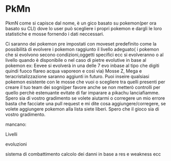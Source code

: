 # PkMn
PkmN come si capisce dal nome, è un gico basato su pokemon(per ora basato su CLI) dove lo user può scegliere i propri pokemon e dargli le loro statistiche e mosse fornendo i dati neccessari.

Ci saranno dei pokemon pre impostati con moveset predefinito come la possibilità di evolvere i pokemon raggiunto il livello adeguato( i pokemon che si evolvono secono condizioni,oggetti specifici ecc si evolveranno 
o al livello quando è disponibile o nel caso di pietre evolutive in base al pokemon ex: Eevee si evolverà in una delle 7 evo inbase al tipo che digiti quindi fuoco flareo acqua vaporeon e così via)
Mosse Z, Mega e  teracristalizzazione saranno aggiunti in futuro.
Puoi inseire qualsiasi pokemon esistente con le mosse che vuoi o scegliere tra quelli presenti per creare il tuo team dei sogni(per favore anche se non metterò controlli per quello perchè estenuante evitate di far imparare 
a pikachu lanciafiamme.
Spero sia di vostro gradimento se volete aiutarmi o corregere un mio errore basta che facciate una pull request e mi dite cosa aggiungere/corregere, se volete aggiungere pokemon alla lista siete liberi.
Spero che il gioco sia di vostro gradimento.

mancano:

  Livelli
  
  evoluzioni
  
  sistema di combattimento
    calcolo dei danni in base a res e weakness ecc
  
